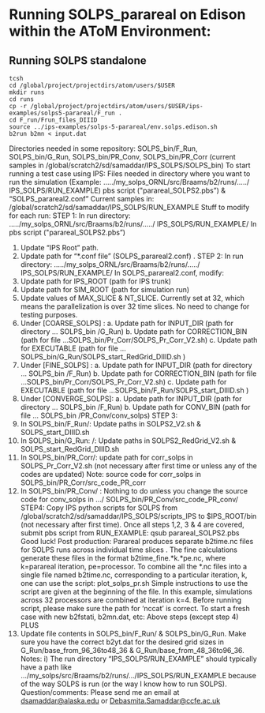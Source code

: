 # Running SOLPS_parareal on Edison within the AToM Environment:

## Running SOLPS standalone

```
tcsh
cd /global/project/projectdirs/atom/users/$USER
mkdir runs
cd runs
cp -r /global/project/projectdirs/atom/users/$USER/ips-examples/solps5-parareal/F_run .
cd F_run/Frun_files_DIIID
source ../ips-examples/solps-5-parareal/env.solps.edison.sh
b2run b2mn < input.dat
```

Directories needed in some repository:
SOLPS_bin/F_Run, SOLPS_bin/G_Run, SOLPS_bin/PR_Conv, SOLPS_bin/PR_Corr
(current samples in /global/scratch2/sd/samaddar/IPS_SOLPS/SOLPS_bin)
To start running a test case using IPS:
Files needed in directory where you want to run the simulation (Example:
…../my_solps_ORNL/src/Braams/b2/runs/…../ IPS_SOLPS/RUN_EXAMPLE)
pbs script ("parareal_SOLPS2.pbs”)
 & “SOLPS_parareal2.conf”
Current samples in: /global/scratch2/sd/samaddar/IPS_SOLPS/RUN_EXAMPLE
Stuff to modify for each run:
STEP 1:
In run directory: …../my_solps_ORNL/src/Braams/b2/runs/…../
IPS_SOLPS/RUN_EXAMPLE/
In pbs script ("parareal_SOLPS2.pbs”)
1) Update “IPS Root” path.
2) Update path for “*.conf file” (SOLPS_parareal2.conf) .
STEP 2:
In run directory: …../my_solps_ORNL/src/Braams/b2/runs/…../
IPS_SOLPS/RUN_EXAMPLE/
In SOLPS_parareal2.conf, modify:
1) Update path for IPS_ROOT (path for IPS trunk)
2) Update path for SIM_ROOT (path for simulation run) 
3) Update values of MAX_SLICE & NT_SLICE. Currently set at 32, which means
the parallelization is over 32 time slices. No need to change for testing
purposes.
4) Under [COARSE_SOLPS] :
a. Update path for INPUT_DIR (path for directory … SOLPS_bin /G_Run)
b. Update path for CORRECTION_BIN (path for file
…SOLPS_bin/Pr_Corr/SOLPS_Pr_Corr_V2.sh)
c. Update path for EXECUTABLE (path for file
…SOLPS_bin/G_Run/SOLPS_start_RedGrid_DIIID.sh )
5) Under [FINE_SOLPS] :
a. Update path for INPUT_DIR (path for directory … SOLPS_bin /F_Run)
b. Update path for CORRECTION_BIN (path for file
…SOLPS_bin/Pr_Corr/SOLPS_Pr_Corr_V2.sh)
c. Update path for EXECUTABLE (path for file
…SOLPS_bin/F_Run/SOLPS_start_DIIID.sh )
6) Under [CONVERGE_SOLPS]:
a. Update path for INPUT_DIR (path for directory … SOLPS_bin /F_Run)
b. Update path for CONV_BIN (path for file … SOLPS_bin
/PR_Conv/conv_solps)
STEP 3:
1) In SOLPS_bin/F_Run/: Update paths in SOLPS2_V2.sh &
SOLPS_start_DIIID.sh
2) In SOLPS_bin/G_Run: /: Update paths in SOLPS2_RedGrid_V2.sh &
SOLPS_start_RedGrid_DIIID.sh
3) In SOLPS_bin/PR_Corr/: update path for corr_solps in SOLPS_Pr_Corr_V2.sh
 (not necessary after first time or unless any of the codes are updated)
Note: source code for corr_solps in SOLPS_bin/PR_Corr/src_code_PR_corr 
4) In SOLPS_bin/PR_Conv/ : Nothing to do unless you change the source code
for conv_solps in …/ SOLPS_bin/PR_Conv/src_code_PR_conv/
STEP4: Copy IPS python scripts for SOLPS from
/global/scratch2/sd/samaddar/IPS_SOLPS/scripts_IPS to $IPS_ROOT/bin (not
necessary after first time).
Once all steps 1,2, 3 & 4 are covered, submit pbs script from RUN_EXAMPLE:
qsub parareal_SOLPS2.pbs
Good luck!
Post production:
Parareal produces separate b2time.nc files for SOLPS runs across individual time
slices . The fine calculations generate these files in the format b2time_fine.*k.*pe.nc,
where k=parareal iteration, pe=processor. To combine all the *.nc files into a single
file named b2time.nc, corresponding to a particular iteration, k, one can use the
script: plot_solps_pr.sh
Simple instructions to use the script are given at the beginning of the file. In this
example, simulations across 32 processors are combined at iteration k=4. Before
running script, please make sure the path for ‘nccat’ is correct.
To start a fresh case with new b2fstati, b2mn.dat, etc: Above steps (except step 4)
PLUS
1) Update file contents in SOLPS_bin/F_Run/ & SOLPS_bin/G_Run. Make sure
you have the correct b2yt.dat for the desired grid sizes in
G_Run/base_from_96_36to48_36 & G_Run/base_from_48_36to96_36. 
Notes:
i) The run directory “IPS_SOLPS/RUN_EXAMPLE” should typically have a path
like …/my_solps/src/Braams/b2/runs/…/IPS_SOLPS/RUN_EXAMPLE
because of the way SOLPS is run (or the way I know how to run SOLPS).
Question/comments: Please send me an email at dsamaddar@alaska.edu or
Debasmita.Samaddar@ccfe.ac.uk 
